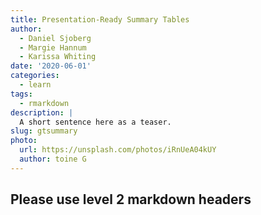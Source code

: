 ```yaml
---
title: Presentation-Ready Summary Tables
author:
  - Daniel Sjoberg
  - Margie Hannum
  - Karissa Whiting
date: '2020-06-01'
categories:
  - learn
tags:
  - rmarkdown
description: |
  A short sentence here as a teaser.
slug: gtsummary
photo:
  url: https://unsplash.com/photos/iRnUeA04kUY
  author: toine G
---
```




## Please use level 2 markdown headers
